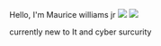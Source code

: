 Hello, I'm Maurice williams jr 
<a href="https://profile.indeed.com/p/mauricew-59mrc5d"><img src="https://img.shields.io/badge/-Indeed%20-232F3E?&style=for-the-badge&logo=amazon-aws&logoColor=white" /></a>  <a href="www.linkedin.com/in/maurice-williams-jr-45b695347"><img src="https://img.shields.io/badge/-LinkedIn-0072b1?&style=for-the-badge&logo=linkedin&logoColor=white" /></a>

currently new to It and cyber surcurity 
<!--
**Mohigan-max/Mohigan-max** is a ✨ _special_ ✨ repository because its `README.md` (this file) appears on your GitHub profile.

Here are some ideas to get you started:

- 🔭 I’m currently working on ...
- 🌱 I’m currently learning ...
- 👯 I’m looking to collaborate on ...
- 🤔 I’m looking for help with ...
- 💬 Ask me about ...
- 📫 How to reach me: ...
- 😄 Pronouns: ...
- ⚡ Fun fact: ...
-->
